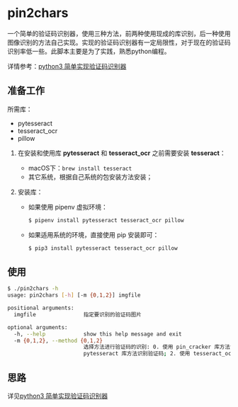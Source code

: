 # pin2chars 

一个简单的验证码识别器，使用三种方法，前两种使用现成的库识别，后一种使用图像识别的方法自己实现。实现的验证码识别器有一定局限性，对于现在的验证码识别率低一些。此脚本主要是为了实践，熟悉python编程。

详情参考：[python3 简单实现验证码识别器](https://www.smslit.top/2018/10/12/verification_code_chars/)
## 准备工作

所需库：

- pytesseract
- tesseract_ocr
- pillow

1. 在安装和使用库 **pytesseract** 和 **tesseract_ocr** 之前需要安装 **tesseract**：

    - macOS下：`brew install tesseract`
    - 其它系统，根据自己系统的包安装方法安装；

2. 安装库：

    - 如果使用 pipenv 虚拟环境：

        ```sh
        $ pipenv install pytesseract tesseract_ocr pillow
        ```

    - 如果适用系统的环境，直接使用 pip 安装即可：

        ```sh
        $ pip3 install pytesseract tesseract_ocr pillow
        ```

## 使用

```sh
$ ./pin2chars -h
usage: pin2chars [-h] [-m {0,1,2}] imgfile

positional arguments:
  imgfile               指定要识别的验证码图片

optional arguments:
  -h, --help            show this help message and exit
  -m {0,1,2}, --method {0,1,2}
                        选择方法进行验证码的识别: 0. 使用 pin_cracker 库方法识别验证码; 1. 使用
                        pytesseract 库方法识别验证码; 2. 使用 tesseract_ocr 库方法识别验证码;
```

## 思路

详见[python3 简单实现验证码识别器](https://www.smslit.top/2018/10/12/verification_code_chars)
